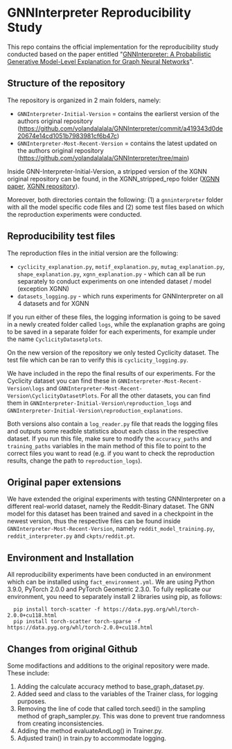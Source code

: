 # GNNInterpreter Reproducibility Study

This repo contains the official implementation for the reproducibility study conducted based on the paper entitled "[GNNInterpreter: A Probabilistic Generative Model-Level Explanation for Graph Neural Networks](https://openreview.net/forum?id=rqq6Dh8t4d)".

## Structure of the repository
The repository is organized in 2 main folders, namely:
- `GNNInterpreter-Initial-Version` = contains the earlierst version of the authors original repository (https://github.com/yolandalalala/GNNInterpreter/commit/a419343d0de20674e14cd1051b7983981cf6b47c)
- `GNNInterpreter-Most-Recent-Version` = contains the latest updated on the authors original repository (https://github.com/yolandalalala/GNNInterpreter/tree/main)

Inside GNN-Interpreter-Initial-Version, a stripped version of the XGNN original repository can be found, in the XGNN_stripped_repo folder ([XGNN paper](https://arxiv.org/abs/2006.02587), [XGNN repository](https://github.com/divelab/DIG/tree/main/dig/xgraph/XGNN)).

Moreover, both directories contain the following: (1) a `gnninterpreter` folder with all the model specific code files and (2) some test files based on which the reproduction experiments were conducted. 

## Reproducibility test files

The reproduction files in the initial version are the following:
- `cyclicity_explanation.py`, `motif_explanation.py`, `mutag_explanation.py`, `shape_explanation.py`, `xgnn_explanation.py` - which can all be run separately to conduct experiments on one intended dataset / model (exception XGNN)
- `datasets_logging.py` - which runs experiments for GNNInterpreter on all 4 datasets and for XGNN

If you run either of these files, the logging information is going to be saved in a newly created folder called `logs`, while the explanation graphs are going to be saved in a separate folder for each experiments, for example under the name `CyclicityDatasetplots`.

On the new version of the repository we only tested Cyclicity dataset. The test file which can be ran to verify this is `cyclicity_logging.py`.

We have included in the repo the final results of our experiments. For the Cyclicity dataset you can find these in `GNNInterpreter-Most-Recent-Version\logs` and `GNNInterpreter-Most-Recent-Version\CyclicityDatasetPlots`. For all the other datasets, you can find them in `GNNInterpreter-Initial-Version\reproduction_logs` and `GNNInterpreter-Initial-Version\reproduction_explanations`. 

Both versions also contain a `log_reader.py` file that reads the logging files and outputs some readble statistics about each class in the respective dataset. If you run this file, make sure to modify the `accuracy_paths` and `training_paths` variables in the main method of this file to point to the correct files you want to read (e.g. if you want to check the reproduction results, change the path to `reproduction_logs`).

## Original paper extensions

We have extended the original experiments with testing GNNInterpreter on a different real-world dataset, namely the Reddit-Binary dataset. The GNN model for this dataset has been trained and saved in a checkpoint in the newest version, thus the respective files can be found inside `GNNInterpreter-Most-Recent-Version`, namely `reddit_model_training.py`, `reddit_interpreter.py` and `ckpts/reddit.pt`. 

## Environment and Installation

All reproducibility experiments have been conducted in an environment which can be installed using `fact_environment.yml`. We are using Python 3.9.0, PyTorch 2.0.0 and PyTorch Geometric 2.3.0. To fully replicate our environment, you need to separately install 2 libraries using pip, as follows:
```
  pip install torch-scatter -f https://data.pyg.org/whl/torch-2.0.0+cu118.html
  pip install torch-scatter torch-sparse -f https://data.pyg.org/whl/torch-2.0.0+cu118.html
```
## Changes from original Github

Some modifactions and additions to the original repository were made. These include:

1. Adding the calculate accuracy method to base_graph_dataset.py.
2. Added seed and class to the variables of the Trainer class, for logging purposes.
3. Removing the line of code that called torch.seed() in the sampling method of graph_sampler.py. This was done to prevent true randomness from creating inconsistencies.
4. Adding the method evaluateAndLog() in Trainer.py.
5. Adjusted train() in train.py to accommodate logging.

